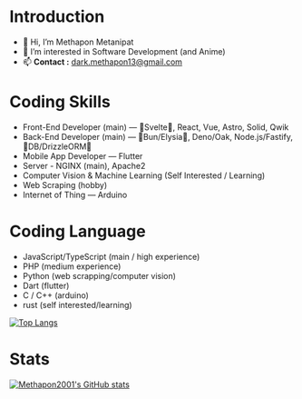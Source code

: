 # Introduction

- 👋 Hi, I’m Methapon Metanipat
- 👀 I’m interested in Software Development (and Anime)
- 📫 **Contact :** dark.methapon13@gmail.com

# Coding Skills
- Front-End Developer (main) — :sparkling_heart:Svelte:sparkling_heart:, React, Vue, Astro, Solid, Qwik
- Back-End Developer (main) — :sparkling_heart:Bun/Elysia:sparkling_heart:, Deno/Oak, Node.js/Fastify, :sparkling_heart:DB/DrizzleORM:sparkling_heart:
- Mobile App Developer — Flutter
- Server - NGINX (main), Apache2
- Computer Vision & Machine Learning (Self Interested / Learning)
- Web Scraping (hobby)
- Internet of Thing — Arduino

# Coding Language
- JavaScript/TypeScript (main / high experience)
- PHP (medium experience)
- Python (web scrapping/computer vision)
- Dart (flutter)
- C / C++ (arduino)
- rust (self interested/learning)

[![Top Langs](https://github-readme-stats.vercel.app/api/top-langs/?username=methapon2001&theme=tokyonight&layout=compact&langs_count=10)](https://github.com/anuraghazra/github-readme-stats)

# Stats
[![Methapon2001's GitHub stats](https://github-readme-stats.vercel.app/api?username=methapon2001&theme=tokyonight)](https://github.com/anuraghazra/github-readme-stats)
<!---
Methapon2001/Methapon2001 is a ✨ special ✨ repository because its `README.md` (this file) appears on your GitHub profile.
You can click the Preview link to take a look at your changes.
--->
